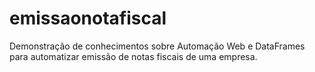 # emissaonotafiscal
 Demonstração de conhecimentos sobre Automação Web e DataFrames para automatizar emissão de notas fiscais de uma empresa.

